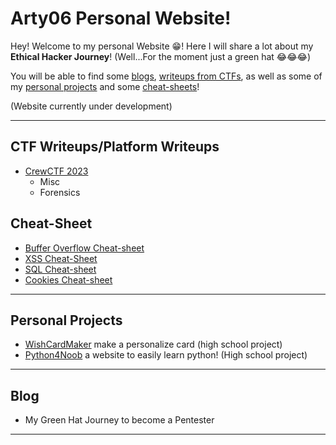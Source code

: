 # Arty06 Personal Website!

Hey! Welcome to my personal Website 😁! Here I will share a lot about my **Ethical Hacker Journey**! (Well...For the moment just a green hat 😂😂😂)

You will be able to find some [blogs](/blog), [writeups from CTFs](/ctf), as well as some of my [personal projects](/projects) and some [cheat-sheets](/cheat-sheet)!

(Website currently under development)

---

## CTF Writeups/Platform Writeups

- [CrewCTF 2023](/ctf/CrewCTF-2023/)
	- Misc
	- Forensics

## Cheat-Sheet

- [Buffer Overflow Cheat-sheet](/cheat-sheet/buffer-overflow/buffer-overflow)
- [XSS Cheat-Sheet](/cheat-sheet/XSS)
- [SQL Cheat-sheet](/cheat-sheet/SQL)
- [Cookies Cheat-sheet](/cheat-sheet/Cookies)

---

## Personal Projects

- [WishCardMaker](/projects/wishcard-maker/wishcard-maker) make a personalize card (high school project)
- [Python4Noob](/projects/report.pdf) a website to easily learn python! (High school project)

---

## Blog

- My Green Hat Journey to become a Pentester

---
